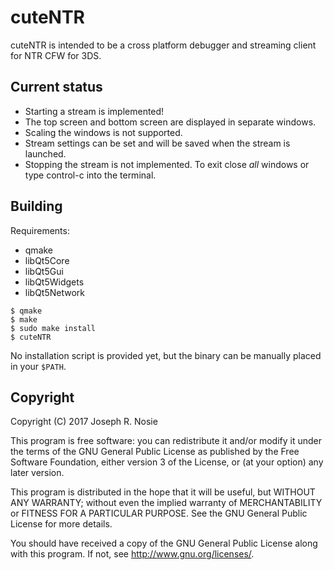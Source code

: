 # cuteNTR

cuteNTR is intended to be a cross platform debugger and streaming client for
NTR CFW for 3DS.

## Current status

- Starting a stream is implemented!
- The top screen and bottom screen are displayed in separate windows.
- Scaling the windows is not supported.
- Stream settings can be set and will be saved when the stream is launched.
- Stopping the stream is not implemented. To exit close _all_ windows or type
  control-c into the terminal.

## Building

Requirements:
- qmake
- libQt5Core
- libQt5Gui
- libQt5Widgets
- libQt5Network

```
$ qmake
$ make
$ sudo make install
$ cuteNTR
```

No installation script is provided yet, but the binary can be manually placed
in your `$PATH`.

## Copyright

Copyright (C) 2017 Joseph R. Nosie

This program is free software: you can redistribute it and/or modify it under
the terms of the GNU General Public License as published by the Free Software
Foundation, either version 3 of the License, or (at your option) any later
version.

This program is distributed in the hope that it will be useful, but WITHOUT ANY
WARRANTY; without even the implied warranty of MERCHANTABILITY or FITNESS FOR A
PARTICULAR PURPOSE. See the GNU General Public License for more details.

You should have received a copy of the GNU General Public License along with
this program. If not, see http://www.gnu.org/licenses/.
